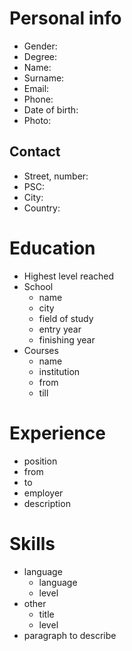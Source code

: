 # Personal info
* Gender:
* Degree:
* Name:
* Surname:
* Email:
* Phone:
* Date of birth:
* Photo:
## Contact
* Street, number:
* PSC:
* City:
* Country:

# Education
* Highest level reached
* School
    * name
    * city
    * field of study
    * entry year
    * finishing year
* Courses
    * name
    * institution
    * from
    * till


# Experience
* position
* from
* to
* employer
* description

# Skills
* language
    * language
    * level
* other
    * title
    * level
* paragraph to describe
